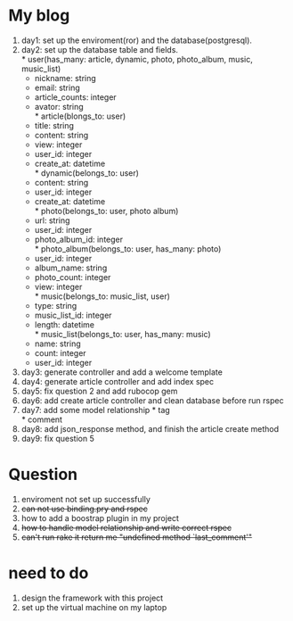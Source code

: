 # My blog
  1. day1: set up the enviroment(ror) and the database(postgresql).  
  2. day2: set up the database table and fields.  
    * user(has_many: article, dynamic, photo, photo_album, music, music_list)  
     * nickname: string  
      * email: string  
      * article_counts: integer  
      * avator: string  
    * article(blongs_to: user)  
      * title: string  
      * content: string  
      * view: integer  
      * user_id: integer  
      * create_at: datetime  
    * dynamic(belongs_to: user)  
      * content: string  
      * user_id: integer  
      * create_at: datetime  
    * photo(belongs_to: user, photo album)  
      * url: string  
      * user_id: integer  
      * photo_album_id: integer  
    * photo_album(belongs_to: user, has_many: photo)  
      * user_id: integer  
      * album_name: string  
      * photo_count: integer  
      * view: integer  
    * music(belongs_to: music_list, user)  
      * type: string  
      * music_list_id: integer  
      * length: datetime  
    * music_list(belongs_to: user, has_many: music)  
      * name: string  
      * count: integer  
      * user_id: integer  
  3. day3: generate controller and add a welcome template  
  4. day4: generate article controller and add index spec  
  5. day5: fix question 2 and add rubocop gem  
  6. day6: add create article controller and clean database before run rspec
  7. day7: add some model relationship
    * tag  
    * comment  
  8. day8: add json_response method, and finish the article create method  
  9. day9: fix question 5

# Question
  1. enviroment not set up successfully  
  2. ~~can not use binding.pry and rspec~~  
  3. how to add a boostrap plugin in my project  
  4. ~~how to handle model relationship and write correct rspec~~  
  5. ~~can't run rake it return me "undefined method `last_comment'"~~

# need to do  
  1. design the framework with this project  
  2. set up the virtual machine on my laptop
